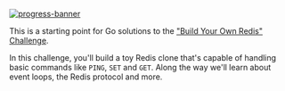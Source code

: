 [![progress-banner](https://backend.codecrafters.io/progress/redis/6abf1a82-6640-4916-bfa7-e8f7371b4ffa)](https://app.codecrafters.io/users/theredditbandit?r=2qF)

This is a starting point for Go solutions to the
["Build Your Own Redis" Challenge](https://codecrafters.io/challenges/redis).

In this challenge, you'll build a toy Redis clone that's capable of handling
basic commands like `PING`, `SET` and `GET`. Along the way we'll learn about
event loops, the Redis protocol and more.
